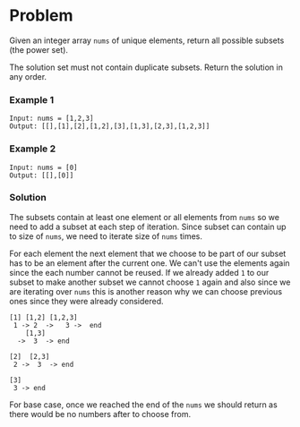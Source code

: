 # Problem

Given an integer array `nums` of unique elements, return all possible
subsets (the power set).

The solution set must not contain duplicate subsets. Return the solution in any order.

### Example 1

```
Input: nums = [1,2,3]
Output: [[],[1],[2],[1,2],[3],[1,3],[2,3],[1,2,3]]
```

### Example 2

```
Input: nums = [0]
Output: [[],[0]]
```

### Solution

The subsets contain at least one element or all elements from `nums` so we need to add a subset at each step of iteration. Since subset can contain up to size of `nums`, we need to iterate size of `nums` times.

For each element the next element that we choose to be part of our subset has to be an element after the current one. We can't use the elements again since the each number cannot be reused. If we already added `1` to our subset to make another subset we cannot choose `1` again and also since we are iterating over `nums` this is another reason why we can choose previous ones since they were already considered.

```
[1] [1,2] [1,2,3]
 1 -> 2  ->   3 ->  end
    [1,3]
  ->  3  -> end

[2]  [2,3]
 2 ->  3  -> end

[3]
 3 -> end
```

For base case, once we reached the end of the `nums` we should return as there would be no numbers after to choose from.
